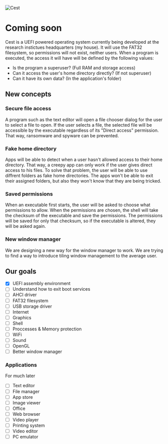 ![Cest](https://i.imgur.com/WML4rpZ.png)
# Coming soon
Cest is a UEFI powered operating system currently being developed at the research instictues headquarters (my house). It will use the FAT32 filesystem, so permissions will not exist, neither users. When a program is executed, the access it will have will be defined by the following values:

* Is the program a superuser? (Full RAM and storage access)
* Can it access the user's home directory directly? (If not superuser)
* Can it have its own data? (In the application's folder)

## New concepts

### Secure file access
A program such as the text editor will open a file chooser dialog for the user to select a file to open. If the user selects a file, the selected file will be accessible by the executable regardless of its "Direct access" permission. That way, ransomware and spyware can be prevented.

### Fake home directory
Apps will be able to detect when a user hasn't allowed access to their home directory. That way, a creepy app can only work if the user gives direct access to his files. To solve that problem, the user will be able to use diffrent folders as fake home directories. The apps won't be able to exit their assigned folders, but also they won't know that they are being tricked.

### Saved permissions
When an executable first starts, the user will be asked to choose what permissions to allow. When the permissions are chosen, the shell will take the checksum of the executable and save the permissions. The permissions will be saved for only that checksum, so if the executable is altered, they will be asked again.

### New window manager
We are designing a new way for the window manager to work. We are trying to find a way to introduce tiling window management to the average user.

## Our goals

- [x] UEFI assembly environment
- [ ] Understand how to exit boot services
- [ ] AHCI driver
- [ ] FAT32 filesystem
- [ ] USB storage driver
- [ ] Internet
- [ ] Graphics
- [ ] Shell
- [ ] Proccesses & Memory protection
- [ ] WiFi
- [ ] Sound
- [ ] OpenGL
- [ ] Better window manager

### Applications
For much later

- [ ] Text editor
- [ ] File manager
- [ ] App store
- [ ] Image viewer
- [ ] Office
- [ ] Web browser
- [ ] Video player
- [ ] Printing system
- [ ] Video editor
- [ ] PC emulator
